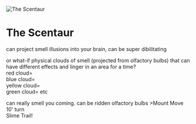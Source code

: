 
![The Scentaur](/images/scentorg.jpg?raw=true)

# The Scentaur

can project smell illusions into your brain, can be super dibilitating
<br>
<p> or what-if physical clouds of smell (projected from olfactory bulbs)
that can have different effects and linger in an area for a time?
<br> red cloud=
<br> blue cloud=
<br> yellow cloud=
<br> green cloud=
etc

</p>
can really smell you coming.
can be ridden
olfactory bulbs
>Mount Move 10' turn
<br> Slime Trail!
